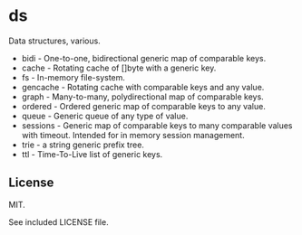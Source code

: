 # ds

Data structures, various.

- bidi - One-to-one, bidirectional generic map of comparable keys.
- cache - Rotating cache of []byte with a generic key.
- fs - In-memory file-system.
- gencache - Rotating cache with comparable keys and any value.
- graph - Many-to-many, polydirectional map of comparable keys.
- ordered - Ordered generic map of comparable keys to any value.
- queue - Generic queue of any type of value.
- sessions - Generic map of comparable keys to many comparable values with timeout. Intended for in memory session management.
- trie - a string generic prefix tree.
- ttl - Time-To-Live list of generic keys.

## License

MIT.

See included LICENSE file.
